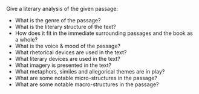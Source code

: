 Give a literary analysis of the given passage:
* What is the genre of the passage?
* What is the literary structure of the text?
* How does it fit in the immediate surrounding passages and the book as a whole?
* What is the voice & mood of the passage?
* What rhetorical devices are used in the text?
* What literary devices are used in the text?
* What imagery is presented in the text? 
* What metaphors, similes and allegorical themes are in play?
* What are some notable micro-structures in the passage?
* What are some notable macro-structures in the passage?

